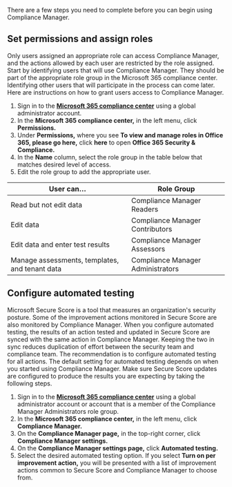 There are a few steps you need to complete before you can begin using Compliance Manager.

## Set permissions and assign roles

Only users assigned an appropriate role can access Compliance Manager, and the actions allowed by each user are restricted by the role assigned. Start by identifying users that will use Compliance Manager. They should be part of the appropriate role group in the Microsoft 365 compliance center. Identifying other users that will participate in the process can come later. Here are instructions on how to grant users access to Compliance Manager.

1. Sign in to the [**Microsoft 365 compliance center**](https://compliance.microsoft.com?azure-portal=true) using a global administrator account.
2. In the **Microsoft 365 compliance center,** in the left menu, click **Permissions.** 
3. Under **Permissions,** where you see **To view and manage roles in Office 365, please go here,** click **here** to open **Office 365 Security & Compliance.**
4. In the **Name** column, select the role group in the table below that matches desired level of access.
5. Edit the role group to add the appropriate user.

|  User can… |  Role Group |
|---|---|
| Read but not edit data  | Compliance Manager Readers  |
|  Edit data | Compliance Manager Contributors  |
|  Edit data and enter test results |  Compliance Manager Assessors |
|  Manage assessments, templates, and tenant data | Compliance Manager Administrators  |

## Configure automated testing

Microsoft Secure Score is a tool that measures an organization's security posture. Some of the improvement actions monitored in Secure Score are also monitored by Compliance Manager. When you configure automated testing, the results of an action tested and updated in Secure Score are synced with the same action in Compliance Manager. Keeping the two in sync reduces duplication of effort between the security team and compliance team. The recommendation is to configure automated testing for all actions. The default setting for automated testing depends on when you started using Compliance Manager. Make sure Secure Score updates are configured to produce the results you are expecting by taking the following steps.

1. Sign in to the [**Microsoft 365 compliance center**](https://compliance.microsoft.com?azure-portal=true) using a global administrator account or account that is a member of the Compliance Manager Administrators role group.
2. In the **Microsoft 365 compliance center,** in the left menu, click **Compliance Manager.**
3. On the **Compliance Manager page,** in the top-right corner, click **Compliance Manager settings.**
4. On the **Compliance Manager settings page,** click **Automated testing.**
5. Select the desired automated testing option. If you select **Turn on per improvement action,** you will be presented with a list of improvement actions common to Secure Score and Compliance Manager to choose from.
